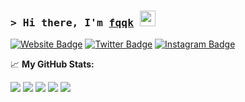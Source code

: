 ### <samp>&gt; Hi there, I'm <a href="https://fqqk-blog.vercel.app" target="_blank">fqqk</a> <img src="https://media.giphy.com/media/hvRJCLFzcasrR4ia7z/giphy.gif" width="25"> </samp>

[![Website Badge](https://img.shields.io/badge/Website-3b5998?style=flat-square&logo=google-chrome&logoColor=white)](https://fqqk-blog.vercel.app)
[![Twitter Badge](https://img.shields.io/badge/-Twitter-00acee?style=flat-square&logo=Twitter&logoColor=white)](https://twitter.com/GRRL_U2NB)
[![Instagram Badge](https://img.shields.io/badge/-Instagram-e4405f?style=flat-square&logo=Instagram&logoColor=white)](https://www.instagram.com/fqqk_t0ma/)

📈 **My GitHub Stats:**

[![](https://raw.githubusercontent.com/fqqk/toumafukushi/master/profile-summary-card-output/solarized/0-profile-details.svg)](https://github.com/vn7n24fzkq/github-profile-summary-cards)
[![](https://raw.githubusercontent.com/fqqk/toumafukushi/master/profile-summary-card-output/solarized/1-repos-per-language.svg)](https://github.com/vn7n24fzkq/github-profile-summary-cards) [![](https://raw.githubusercontent.com/fqqk/toumafukushi/master/profile-summary-card-output/solarized/2-most-commit-language.svg)](https://github.com/vn7n24fzkq/github-profile-summary-cards)
[![](https://raw.githubusercontent.com/fqqk/toumafukushi/master/profile-summary-card-output/solarized/3-stats.svg)](https://github.com/vn7n24fzkq/github-profile-summary-cards) [![](https://raw.githubusercontent.com/fqqk/toumafukushi/master/profile-summary-card-output/solarized/4-productive-time.svg)](https://github.com/vn7n24fzkq/github-profile-summary-cards)
